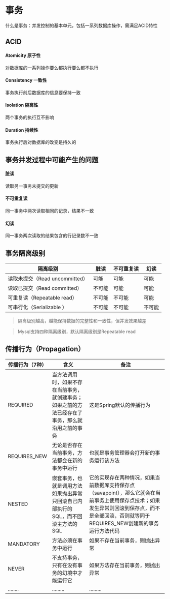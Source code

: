 # 事务
什么是事务：并发控制的基本单元，包括一系列数据库操作，需满足ACID特性 

## ACID
#### Atomicity 原子性
对数据库的一系列操作要么都执行要么都不执行
#### Consistency 一致性
事务执行前后数据库的信息要保持一致
#### Isolation 隔离性
两个事务的执行互不影响
#### Duration 持续性
事务执行后对数据库的改变是持久的

## 事务并发过程中可能产生的问题
#### 脏读
读取另一事务未提交的更新
#### 不可重复读
同一事务中两次读取相同的记录，结果不一致
#### 幻读
同一事务两次读取的结果包含的行记录数不一致

## 事务隔离级别

隔离级别                      |脏读|不可重复读 |幻读
---------------------------  |-----|---------|---
读取未提交（Read uncommitted）|可能  |可能     |可能
读取已提交（Read committed）  |不可能|可能     |可能
可重复读（Repeatable read）   |不可能|不可能   |可能
可串行化（Serializable ）     |不可能|不可能   |不可能

> 隔离级别越高，越能保持数据的完整性和一致性，但并发效果越差  

> Mysql支持四种隔离级别，默认隔离级别是Repeatable read

## 传播行为（Propagation）

传播行为（7种）|含义|备注
-------|----|---
REQUIRED|当方法调用时，如果不存在当前事务，就创建事务；如果之前的方法已经存在了事务，那么就沿用之前的事务|这是Spring默认的传播行为
REQUIRES_NEW|无论是否存在当前事务，方法都会在新的事务中运行|也就是事务管理器会打开新的事务运行该方法
NESTED|嵌套事务，也就是调用方法如果抛出异常只回滚自己内部执行的SQL，而不回滚主方法的SQL|它的实现存在两种情况，如果当前数据库支持保存点（savapoint），那么它就会在当前事务上使用保存点技术；如果发生异常则回滚到保存点，而不是全部回滚，否则就等同于REQUIRES_NEW创建新的事务运行方法代码
MANDATORY|方法必须在事务中运行|如果不存在当前事务，则抛出异常
NEVER|不支持事务，只有在没有事务的幻境中才能运行它|如果方法存在当前事务，则抛出异常
........|.........|.........
